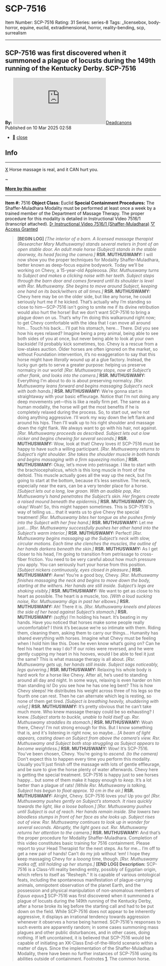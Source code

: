 # SCP-7516
Item Number: SCP-7516
Rating: 31
Series: series-8
Tags: _licensebox, body-horror, equine, euclid, extradimensional, horror, reality-bending, scp, surrealism

---

SCP-7516 was first discovered when it summoned a plague of locusts during the 149th running of the Kentucky Derby.
SCP-7516  
---  
**By:** [![Deadcanons](https://www.wikidot.com/avatar.php?userid=2821677&amp;size=small&amp;timestamp=1751245876)](http://www.wikidot.com/user:info/deadcanons)[Deadcanons](http://www.wikidot.com/user:info/deadcanons)  
Published on 10 Mar 2025 02:58  
  

  * [](javascript:;)
[close](javascript:;)
## Info
* * *
[X](javascript:;)
Horse massage is real, and it CAN hurt you.  
  
~  
  
**[More by this author](/deadcanons-author-page)**
* * *

**Item #:** 7516
**Object Class:** Euclid
**Special Containment Procedures:** The Shaffer-Muladhara Modality must be performed at least once a week by a trained member of the Department of Massage Therapy. The proper procedure for this modality is detailed in Instructional Video 7516/1 (transcript attached).
[▷ Instructional Video 7516/1 (Shaffer-Muladhara)](javascript:;)
[▽ Access Granted](javascript:;)
> **[BEGIN LOG]**
> _[The interior of a barn. A licensed massage therapist (Researcher Mary Muthuswamy) stands several meters in front of an open stable door. An adult male horse (Subject) stands in the stable doorway, its head facing the camera.]_
> **RSR. MUTHUSWAMY:** I will now show you the proper techniques for Modality Shaffer-Muladhara, better known as deep-focus equine bodywork. Today we’ll be working on Chevy, a 15-year-old Appleoosa.
> _[Rsr. Muthuswamy turns to Subject and makes a clicking noise with her teeth. Subject steps through the barn door and comes forward until its shoulder is level with Rsr. Muthuswamy. She begins to move around Subject, keeping one hand on its back/withers at all times.]_
> **RSR. MUTHUSWAMY:** Chevy here may be on the older side, but like any horse, he could seriously hurt me if he kicked. That’s actually why I’m standing so close to him—SCP-7516 isn't going to smite me if its divine retribution would also hurt the horse!
> But we don’t want SCP-7516 to bring a plague down on us. That’s why I’m doing this walkaround right now; to get Chevy comfortable with the idea that I can move all around him… Touch his back… I’ll pat his stomach, here… There. Did you see how his eyes relaxed? Imagine being a prey animal, being able to see both sides of you at once, but never being able to look at your own backside! I’d probably kick sometimes, too.
> Chevy is a rescue from a low-stakes auction. Older horses are often ignored on the market, so without Foundation intervention, it’s no exaggeration to say that this horse might have _literally_ wound up at a glue factory. Instead, the lucky gun gets to serve a greater purpose: helping us preserve normalcy in our world!
> _[Rsr. Muthuswamy stops, now at Subject’s other flank, and looks into the camera.]_
> **RSR. MUTHUSWAMY:** Everything I’m about to do is about preserving normalcy.
> _[Rsr. Muthuswamy leans forward and begins massaging Subject’s neck with both hands.]_
> **RSR. MUTHUSWAMY:** We’re gonna start in straightaway with your basic effleurage. Notice that I’m not doing any deep movements yet—this is like a really firm pet. The same as a human modality, the horse will get the most benefits if he is completely relaxed during the process. So, to start out, we’re not doing anything aggressive.
> I’ll work my way down the left flank and around his hips. Then I’ll walk up to his right shoulder and massage down the right flank. We always want to go with his hair, not against.
> _[Rsr. Muthuswamy proceeds as described. Subject lets out a low nicker and begins chewing for several seconds.]_
> **RSR. MUTHUSWAMY:** Wow, look at that! Chevy loves it! SCP-7516 must be happy to have such a willing participant.
> _[Rsr. Muthuswamy returns to Subject’s right shoulder. She takes the shoulder muscle in both hands and begins massaging with a firm squeezing motion.]_
> **RSR. MUTHUSWAMY:** Okay, let’s move into petrissage. I like to start with the brachiocephalicus, which is this long muscle in front of the deltoid. This muscle actually goes all the way up the neck, but I’m going to start at the bottom, because it’s less sensitive. The neck, especially near the ears, can be a very tender place for a horse.
> _[Subject lets out a long, low groan. With an audible *pop*, Rsr. Muthuswamy’s hand penetrates the Subject’s skin. Her fingers create a raised mound beneath the epidermis.]_
> **RSR. MUTHUSWAMY:** Oh, okay! Woah! So, this might happen sometimes. This is SCP-7516's way of telling us… that it wants us to give Chevy the special treatment!
> _[Rsr. Muthuswamy bites her tongue as she pushes firmly into the Subject with her free hand.]_
> **RSR. MUTHUSWAMY:** Let me just…
> _[Rsr. Muthuswamy successfully pushes her other hand into the Subject’s warm interior.]_
> **RSR. MUTHUSWAMY:** Perfect!
> _[Rsr. Muthuswamy begins massaging up the Subject’s neck with slow, circular motions. Each time she clenches the muscles, the outline of her hands darkens beneath the skin.]_
> **RSR. MUTHUSWAMY:** As I get closer to his head, I’m going to transition from petrissage to cross-fiber friction. You need to be very careful about how much pressure you apply. You can seriously hurt your horse from this position.
> _[Subject nickers continuously, eyes closed in pleasure.]_
> **RSR. MUTHUSWAMY:** Aww! You’re a good boy, Chevy.
> _[Rsr. Muthuswamy finishes massaging the neck and begins to move down the body, starting at the withers. Her hands are still inside. Subject’s legs are shaking visibly.]_
> **RSR. MUTHUSWAMY:** We want to get as close to his heart as possible. The heart is a muscle, too.
> _[With a loud sucking noise, Rsr. Muthuswamy digs in past her elbows.]_
> **RSR. MUTHUSWAMY:** Ah! There it is.
> _[Rsr. Muthuswamy kneels and places the side of her head against Subject’s stomach.]_
> **RSR. MUTHUSWAMY:** _(softly)_ I’m holding his heart. It’s beating in my hands.
> Have you noticed that horses make some people really uncomfortable? I think it’s because we’re so intimate with them. Riding them, cleaning them, asking them to carry our things… Humanity has shared everything with horses. Imagine what Chevy must be feeling when I hold him like this. Does he even know what’s going on? Can he feel his heart the way I do? If our roles were reversed, and he were gently cupping _my_ heart in his hooves, would I be able to feel it just the same?
> This is what massage therapy is all about.
> _[Rsr. Muthuswamy gets up, her hands still inside. Subject sags noticeably, legs quivering.]_
> **RSR. MUTHUSWAMY:** Relaxing his whole body is hard work for a horse like Chevy. After all, he’s used to standing around all day and night. In some ways, relaxing is even harder on him than standing is!
> Do you see how he has one leg bent? This is how Chevy sleeps! He distributes his weight across three of his legs so the fourth one can rest. Then he can alternate which leg is resting, so none of them get tired.
> _[Subject is breathing heavily, shuddering with relief.]_
> **RSR. MUTHUSWAMY:** It’s pretty obvious that he can’t take much more. Who knew massage therapy could be so exhausting?
> I knew.
> _[Subject starts to buckle, unable to hold itself up. Rsr. Muthuswamy straddles its stomach.]_
> **RSR. MUTHUSWAMY:** Woah there, Chevy! I’m not strong enough for this. But I know something that is, and it's listening in right now, so maybe…
> _[A beam of light appears, casting down on Subject from above the camera’s view. Rsr. Muthuswamy and Subject both stop struggling as Subject appears to become weightless.]_
> **RSR. MUTHUSWAMY:** Wow! It’s SCP-7516. You’ve been chosen, Chevy. You’re going to _ascend._
> _(to the camera)_ Don’t expect this to happen every time you perform this modality. Usually you’ll just finish off the massage with lots of gentle effleurage, and be sure to give the horse plenty of water afterwards. Chevy here is getting the special treatment. SCP-7516 is happy just to see horses happy… but some of them make it happy enough to _keep_. It’s a lot better than a plague of rats!
> _[While Rsr. Muthuswamy is talking, Subject has begun to float approx. 10 cm in the air.]_
> **RSR. MUTHUSWAMY:** Alright, Chevy. SCP-7516 loves you! Up you go!
> _[Rsr. Muthuswamy pushes gently on Subject’s stomach. It rises quickly towards the light, like a loose balloon.]_
> _[Rsr. Muthuswamy pushes until Subject is out of reach. Her hands remain inside. She lowers two bloodless stumps in front of her face as she looks up. Subject rises out of view. Rsr. Muthuswamy continues to look up in wonder for several seconds. Abruptly, the light goes out. Rsr. Muthuswamy returns her attention to the camera.]_
> **RSR. MUTHUSWAMY:** And that’s the proper procedure for Modality Shaffer-Muladhara. Completion of this video constitutes basic training for 7516 containment. Please report to your Head Therapist for the next steps. As for me… I’m off to get a new pair of hands! Can’t do my job without ‘em!
> I hope they keep massaging Chevy for a _looong_ time, though.
> _[Rsr. Muthuswamy walks off, still holding up her stumps.]_
> **[END LOG]**
**Description:** SCP-7516 is a Class-VII reality bending entity, possibly of Egyptian origin, which refers to itself as “Resheph.” It is capable of various ontological feats, including the spontaneous manifestation of plague-carrying animals, omnipotent observation of the planet Earth, and the possession and physical manipulation of non-anomalous members of _Equus equus_.[1](javascript:;)
SCP-7516 was first discovered when it summoned a plague of locusts during the 149th running of the Kentucky Derby, after a horse broke its leg before the starting call and had to be put down on the field. While SCP-7516 does not appear to be inherently aggressive, it displays an irrational tendency towards aggression whenever it observes a horse being harmed. SCP-7516's responses to such events are apparently random; in some cases summoning mass plagues and other public disturbances, and in other cases, doing nothing. If left uncontained, it is believed that SCP-7516 would be capable of initiating an XK-Class End-of-the-World scenario within a matter of days.
Since the implementation of the Shaffer-Muladhara Modality, there have been no further instances of SCP-7516 using its abilities outside of containment.
Footnotes
[1](javascript:;). The common horse.